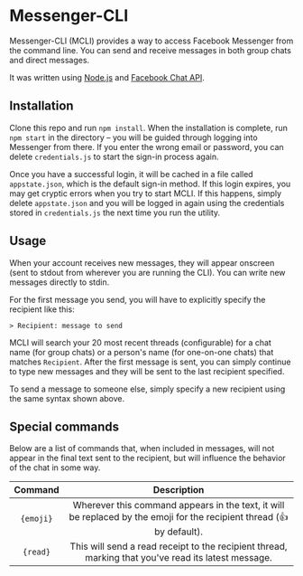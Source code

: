 # Messenger-CLI

Messenger-CLI (MCLI) provides a way to access Facebook Messenger from the command line. You can send and receive messages in both group chats and direct messages.

It was written using [Node.js](https://nodejs.org) and [Facebook Chat API](https://github.com/Schmavery/facebook-chat-api).

## Installation
Clone this repo and run `npm install`. When the installation is complete, run `npm start` in the directory – you will be guided through logging into Messenger from there. If you enter the wrong email or password, you can delete `credentials.js` to start the sign-in process again.

Once you have a successful login, it will be cached in a file called `appstate.json`, which is the default sign-in method. If this login expires, you may get cryptic errors when you try to start MCLI. If this happens, simply delete `appstate.json` and you will be logged in again using the credentials stored in `credentials.js` the next time you run the utility.

## Usage
When your account receives new messages, they will appear onscreen (sent to stdout from wherever you are running the CLI). You can write new messages directly to stdin.

For the first message you send, you will have to explicitly specify the recipient like this:

```
> Recipient: message to send
```

MCLI will search your 20 most recent threads (configurable) for a chat name (for group chats) or a person's name (for one-on-one chats) that matches `Recipient`. After the first message is sent, you can simply continue to type new messages and they will be sent to the last recipient specified.

To send a message to someone else, simply specify a new recipient using the same syntax shown above.

## Special commands
Below are a list of commands that, when included in messages, will not appear in the final text sent to the recipient, but will influence the behavior of the chat in some way.

| **Command** |                                                    **Description**                                                    |
|:-----------:|:---------------------------------------------------------------------------------------------------------------------:|
| `{emoji}`   | Wherever this command appears in the text, it will be replaced by the emoji for the recipient thread (👍 by default). |
| `{read}`    | This will send a read receipt to the recipient thread, marking that you've read its latest message.                   |
